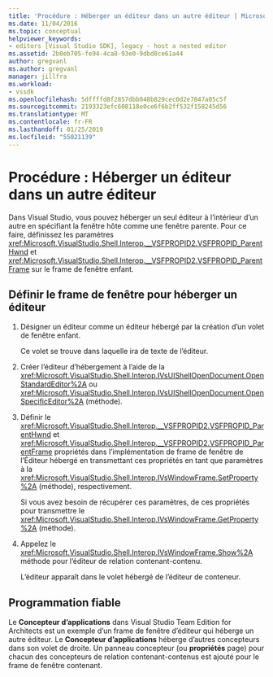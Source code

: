 ```yaml
---
title: 'Procédure : Héberger un éditeur dans un autre éditeur | Microsoft Docs'
ms.date: 11/04/2016
ms.topic: conceptual
helpviewer_keywords:
- editors [Visual Studio SDK], legacy - host a nested editor
ms.assetid: 2b0eb705-fe94-4ca8-93e0-9dbd8ce61a44
author: gregvanl
ms.author: gregvanl
manager: jillfra
ms.workload:
- vssdk
ms.openlocfilehash: 5dffffd8f2857dbb048b829cec0d2e7847a05c5f
ms.sourcegitcommit: 2193323efc608118e0ce6f6b2ff532f158245d56
ms.translationtype: MT
ms.contentlocale: fr-FR
ms.lasthandoff: 01/25/2019
ms.locfileid: "55021139"
---
```

# <a name="how-to-host-an-editor-in-another-editor"></a>Procédure : Héberger un éditeur dans un autre éditeur

Dans Visual Studio, vous pouvez héberger un seul éditeur à l’intérieur d’un autre en spécifiant la fenêtre hôte comme une fenêtre parente. Pour ce faire, définissez les paramètres <xref:Microsoft.VisualStudio.Shell.Interop.__VSFPROPID2.VSFPROPID_ParentHwnd> et <xref:Microsoft.VisualStudio.Shell.Interop.__VSFPROPID2.VSFPROPID_ParentFrame> sur le frame de fenêtre enfant.

## <a name="to-set-up-the-window-frame-to-host-an-editor"></a>Définir le frame de fenêtre pour héberger un éditeur

1.  Désigner un éditeur comme un éditeur hébergé par la création d’un volet de fenêtre enfant.

     Ce volet se trouve dans laquelle ira de texte de l’éditeur.

2.  Créer l’éditeur d’hébergement à l’aide de la <xref:Microsoft.VisualStudio.Shell.Interop.IVsUIShellOpenDocument.OpenStandardEditor%2A> ou <xref:Microsoft.VisualStudio.Shell.Interop.IVsUIShellOpenDocument.OpenSpecificEditor%2A> (méthode).

3.  Définir le <xref:Microsoft.VisualStudio.Shell.Interop.__VSFPROPID2.VSFPROPID_ParentHwnd> et <xref:Microsoft.VisualStudio.Shell.Interop.__VSFPROPID2.VSFPROPID_ParentFrame> propriétés dans l’implémentation de frame de fenêtre de l’Éditeur hébergé en transmettant ces propriétés en tant que paramètres à la <xref:Microsoft.VisualStudio.Shell.Interop.IVsWindowFrame.SetProperty%2A> (méthode), respectivement.

     Si vous avez besoin de récupérer ces paramètres, de ces propriétés pour transmettre le <xref:Microsoft.VisualStudio.Shell.Interop.IVsWindowFrame.GetProperty%2A> (méthode).

4.  Appelez le <xref:Microsoft.VisualStudio.Shell.Interop.IVsWindowFrame.Show%2A> méthode pour l’éditeur de relation contenant-contenu.

     L’éditeur apparaît dans le volet hébergé de l’éditeur de conteneur.

## <a name="robust-programming"></a>Programmation fiable

Le **Concepteur d’applications** dans Visual Studio Team Edition for Architects est un exemple d’un frame de fenêtre d’éditeur qui héberge un autre éditeur. Le **Concepteur d’applications** héberge d’autres concepteurs dans son volet de droite. Un panneau concepteur (ou **propriétés** page) pour chacun des concepteurs de relation contenant-contenus est ajouté pour le frame de fenêtre contenant.